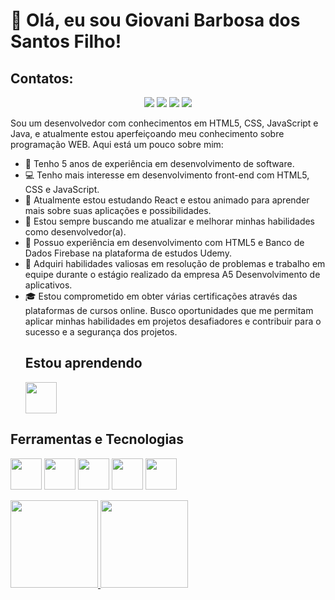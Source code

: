 # 👋 Olá, eu sou Giovani Barbosa dos Santos Filho!
## Contatos:
<div>

  <p align="center">
<a href="https://www.instagram.com/giovani.pilo/" target="_blank"><img src="https://img.shields.io/badge/-Instagram-%23E4405F?style=for-the-badge&logo=instagram&logoColor=white" target="_blank"></a>
<a href="https://api.whatsapp.com/send?phone=5564999447268" target="_blank"><img src="https://img.shields.io/badge/WhatsApp-25D366?style=for-the-badge&logo=whatsapp&logoColor=white" target="_blank"></a>
<a href = "mailto:jovanim-pdr@hotmail.com"><img src="https://img.shields.io/badge/Gmail-D14836?style=for-the-badge&logo=gmail&logoColor=white" target="_blank"></a>
<a href="https://www.linkedin.com/in/giovani-filho-b32213198/" target="_blank"><img src="https://img.shields.io/badge/-LinkedIn-%230077B5?style=for-the-badge&logo=linkedin&logoColor=white" target="_blank"></a>   
</div>
  </p>

Sou um desenvolvedor com conhecimentos em HTML5, CSS, JavaScript e Java, e atualmente estou aperfeiçoando meu conhecimento sobre programação WEB. Aqui está um pouco sobre mim:

- 🚀 Tenho 5 anos de experiência em desenvolvimento de software.
- 💻 Tenho mais interesse em desenvolvimento front-end com HTML5, CSS e JavaScript.
- 🐍 Atualmente estou estudando React e estou animado para aprender mais sobre suas aplicações e possibilidades.
- 🌟 Estou sempre buscando me atualizar e melhorar minhas habilidades como desenvolvedor(a).
- 🏢 Possuo experiência em desenvolvimento com HTML5 e Banco de Dados Firebase na plataforma de estudos Udemy. 
- 🤖 Adquiri habilidades valiosas em resolução de problemas e trabalho em equipe durante o estágio realizado da empresa A5 Desenvolvimento de aplicativos.
- 🎓 Estou comprometido em obter várias certificações através das plataformas de cursos online. Busco oportunidades que me permitam aplicar minhas habilidades em projetos desafiadores e contribuir para o sucesso e a segurança dos projetos.
  ## Estou aprendendo
  <p>
  <img  height="50em" src="https://cdn.jsdelivr.net/gh/devicons/devicon/icons/react/react-original.svg" />
  </p>
## Ferramentas e Tecnologias
<div>

<p >
  <img  height="50em" src="https://cdn.jsdelivr.net/gh/devicons/devicon/icons/html5/html5-original.svg" />
  <img  height="50em" src="https://cdn.jsdelivr.net/gh/devicons/devicon/icons/androidstudio/androidstudio-original.svg" />
  <img  height="50em" src="https://cdn.jsdelivr.net/gh/devicons/devicon/icons/java/java-original.svg" />
  <img  height="50em" src="https://cdn.jsdelivr.net/gh/devicons/devicon/icons/javascript/javascript-original.svg" />
  <img  height="50em" src="https://cdn.jsdelivr.net/gh/devicons/devicon/icons/css3/css3-original.svg" />
       
</p>
<a href="https://github.com/a1a596">
<img height="140em" src="https://github-readme-stats.vercel.app/api/top-langs/?username=a1a596&layout=compact&langs_count=7&theme=dracula"/>
<img height="140em" src="https://github-readme-stats.vercel.app/api?username=a1a596&show_icons=true&theme=dracula&include_all_commits=true&count_private=true"/>
</div>
<!-- Fim do README.md -->
